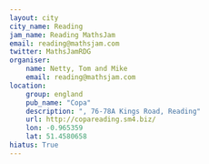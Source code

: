```yaml
---
layout: city                                           
city_name: Reading                                                               
jam_name: Reading MathsJam
email: reading@mathsjam.com
twitter: MathsJamRDG
organiser:
    name: Netty, Tom and Mike
    email: reading@mathsjam.com
location:
    group: england
    pub_name: "Copa"
    description: ", 76-78A Kings Road, Reading"
    url: http://copareading.sm4.biz/
    lon: -0.965359
    lat: 51.4580658
hiatus: True
---
```

